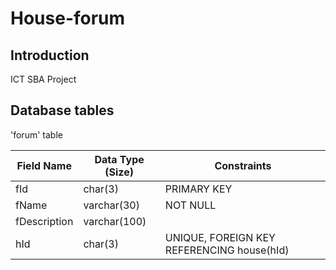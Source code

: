 # House-forum

## Introduction

ICT SBA Project

## Database tables

'forum' table

Field Name | Data Type (Size) | Constraints
----- | --- | -----
fId | char(3) | PRIMARY KEY
fName | varchar(30) | NOT NULL
fDescription | varchar(100) |
hId | char(3) | UNIQUE, FOREIGN KEY REFERENCING house(hId)
